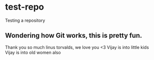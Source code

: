 # test-repo

Testing a repository

## Wondering how Git works, this is pretty fun.

Thank you so much linus torvalds, we love you <3
Vijay is into little kids
Vijay is into old women also
